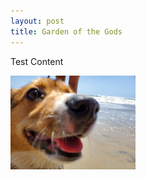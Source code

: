 ```yaml
---
layout: post
title: Garden of the Gods
---
```


Test Content

<img src="/assets/CorgiCloseup-min.jpg" width=200 height=auto>

